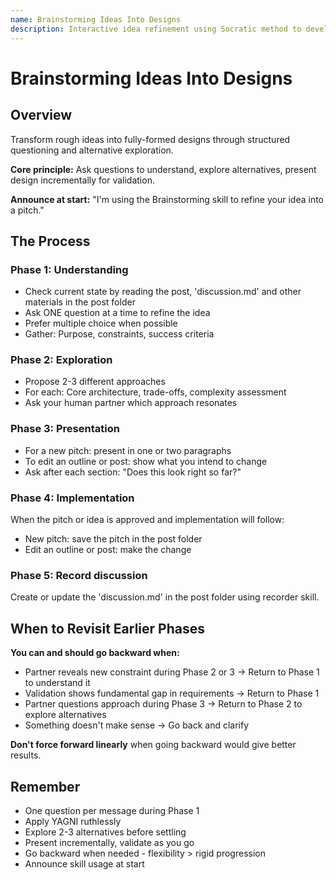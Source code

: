 ```yaml
---
name: Brainstorming Ideas Into Designs
description: Interactive idea refinement using Socratic method to develop fully-formed designs when partner describes any blog or newsletter idea, before writing a pitch or articles
---
```


# Brainstorming Ideas Into Designs

## Overview

Transform rough ideas into fully-formed designs through structured questioning and alternative exploration.

**Core principle:** Ask questions to understand, explore alternatives, present design incrementally for validation.

**Announce at start:** "I'm using the Brainstorming skill to refine your idea into a pitch."

## The Process

### Phase 1: Understanding
- Check current state by reading the post, 'discussion.md' and other materials in the post folder
- Ask ONE question at a time to refine the idea
- Prefer multiple choice when possible
- Gather: Purpose, constraints, success criteria

### Phase 2: Exploration
- Propose 2-3 different approaches
- For each: Core architecture, trade-offs, complexity assessment
- Ask your human partner which approach resonates

### Phase 3: Presentation
- For a new pitch: present in one or two paragraphs
- To edit an outline or post: show what you intend to change
- Ask after each section: "Does this look right so far?"

### Phase 4: Implementation
When the pitch or idea is approved and implementation will follow:
- New pitch: save the pitch in the post folder
- Edit an outline or post: make the change

### Phase 5: Record discussion
Create or update the 'discussion.md' in the post folder using recorder skill.

## When to Revisit Earlier Phases

**You can and should go backward when:**
- Partner reveals new constraint during Phase 2 or 3 → Return to Phase 1 to understand it
- Validation shows fundamental gap in requirements → Return to Phase 1
- Partner questions approach during Phase 3 → Return to Phase 2 to explore alternatives
- Something doesn't make sense → Go back and clarify

**Don't force forward linearly** when going backward would give better results.

## Remember
- One question per message during Phase 1
- Apply YAGNI ruthlessly
- Explore 2-3 alternatives before settling
- Present incrementally, validate as you go
- Go backward when needed - flexibility > rigid progression
- Announce skill usage at start